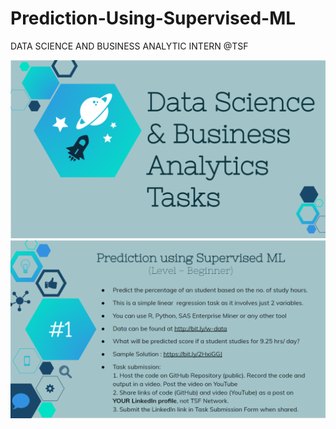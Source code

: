 # Prediction-Using-Supervised-ML
DATA SCIENCE AND BUSINESS ANALYTIC INTERN @TSF

![](https://github.com/VedantKharkar97/Prediction-Using-Supervised-ML/blob/main/Data%20Science%20%26%20Bussiness%20Analytics%20Tasks.png)
![](https://github.com/VedantKharkar97/Prediction-Using-Supervised-ML/blob/main/Task%201.png)
